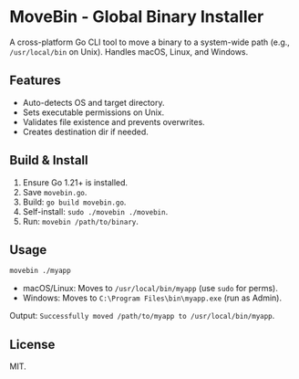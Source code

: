 # MoveBin - Global Binary Installer

A cross-platform Go CLI tool to move a binary to a system-wide path (e.g., `/usr/local/bin` on Unix). Handles macOS, Linux, and Windows.

## Features

- Auto-detects OS and target directory.
- Sets executable permissions on Unix.
- Validates file existence and prevents overwrites.
- Creates destination dir if needed.

## Build & Install

1. Ensure Go 1.21+ is installed.
2. Save `movebin.go`.
3. Build: `go build movebin.go`.
4. Self-install: `sudo ./movebin ./movebin`.
5. Run: `movebin /path/to/binary`.

## Usage

```bash
movebin ./myapp
```

- macOS/Linux: Moves to `/usr/local/bin/myapp` (use `sudo` for perms).
- Windows: Moves to `C:\Program Files\bin\myapp.exe` (run as Admin).

Output: `Successfully moved /path/to/myapp to /usr/local/bin/myapp`.

## License

MIT.
